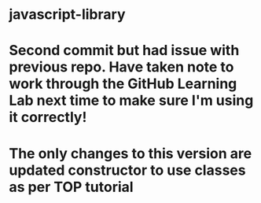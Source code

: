 # javascript-library
# Second commit but had issue with previous repo. Have taken note to work through the GitHub Learning Lab next time to make sure I'm using it correctly!
# The only changes to this version are updated constructor to use classes as per TOP tutorial

